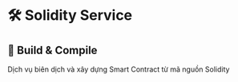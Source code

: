 # 🛠️ Solidity Service

## 🔨 Build & Compile
Dịch vụ biên dịch và xây dựng Smart Contract từ mã nguồn Solidity
